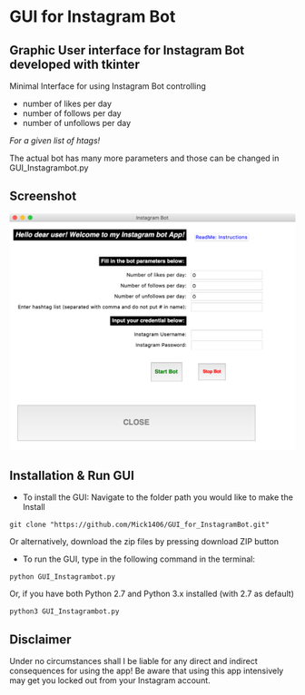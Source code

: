 # GUI for Instagram Bot

## Graphic User interface for Instagram Bot developed with tkinter

Minimal Interface for using Instagram Bot controlling
 - number of likes per day
 - number of follows per day
 - number of unfollows per day

*For a given list of htags!*

The actual bot has many more parameters and those can be changed in GUI_Instagrambot.py

## Screenshot

![Screenshot](/Screenshot_GUI_InstaBot.png)

## Installation & Run GUI

- To install the GUI: Navigate to the folder path you would like to make the Install
```
git clone "https://github.com/Mick1406/GUI_for_InstagramBot.git"
```
Or alternatively, download the zip files by pressing download ZIP button


- To run the GUI, type in the following command in the terminal:
```
python GUI_Instagrambot.py
```
Or, if you have both Python 2.7 and Python 3.x installed (with 2.7 as default)
```
python3 GUI_Instagrambot.py
```

## Disclaimer

Under no circumstances shall I be liable for any direct and indirect consequences for using the app!
Be aware that using this app intensively may get you locked out from your Instagram account.
